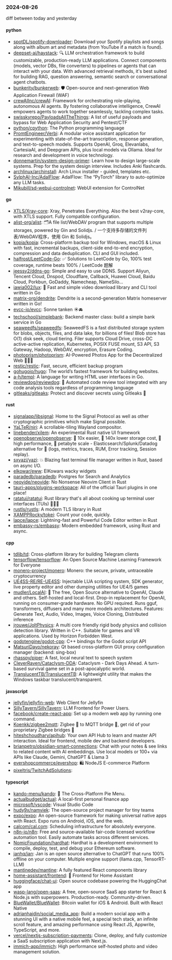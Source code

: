 ### 2024-08-26
diff between today and yesterday

#### python
* [spotDL/spotify-downloader](https://github.com/spotDL/spotify-downloader): Download your Spotify playlists and songs along with album art and metadata (from YouTube if a match is found).
* [deepset-ai/haystack](https://github.com/deepset-ai/haystack): 🔍 LLM orchestration framework to build customizable, production-ready LLM applications. Connect components (models, vector DBs, file converters) to pipelines or agents that can interact with your data. With advanced retrieval methods, it's best suited for building RAG, question answering, semantic search or conversational agent chatbots.
* [bunkerity/bunkerweb](https://github.com/bunkerity/bunkerweb): 🛡️ Open-source and next-generation Web Application Firewall (WAF)
* [crewAIInc/crewAI](https://github.com/crewAIInc/crewAI): Framework for orchestrating role-playing, autonomous AI agents. By fostering collaborative intelligence, CrewAI empowers agents to work together seamlessly, tackling complex tasks.
* [swisskyrepo/PayloadsAllTheThings](https://github.com/swisskyrepo/PayloadsAllTheThings): A list of useful payloads and bypass for Web Application Security and Pentest/CTF
* [python/cpython](https://github.com/python/cpython): The Python programming language
* [PromtEngineer/Verbi](https://github.com/PromtEngineer/Verbi): A modular voice assistant application for experimenting with state-of-the-art transcription, response generation, and text-to-speech models. Supports OpenAI, Groq, Elevanlabs, CartesiaAI, and Deepgram APIs, plus local models via Ollama. Ideal for research and development in voice technology.
* [donnemartin/system-design-primer](https://github.com/donnemartin/system-design-primer): Learn how to design large-scale systems. Prep for the system design interview. Includes Anki flashcards.
* [archlinux/archinstall](https://github.com/archlinux/archinstall): Arch Linux installer - guided, templates etc.
* [SylphAI-Inc/AdalFlow](https://github.com/SylphAI-Inc/AdalFlow): AdalFlow: The “PyTorch” library to auto-optimize any LLM tasks.
* [Mikubill/sd-webui-controlnet](https://github.com/Mikubill/sd-webui-controlnet): WebUI extension for ControlNet

#### go
* [XTLS/Xray-core](https://github.com/XTLS/Xray-core): Xray, Penetrates Everything. Also the best v2ray-core, with XTLS support. Fully compatible configuration.
* [alist-org/alist](https://github.com/alist-org/alist): 🗂️A file list/WebDAV program that supports multiple storages, powered by Gin and Solidjs. / 一个支持多存储的文件列表/WebDAV程序，使用 Gin 和 Solidjs。
* [kopia/kopia](https://github.com/kopia/kopia): Cross-platform backup tool for Windows, macOS & Linux with fast, incremental backups, client-side end-to-end encryption, compression and data deduplication. CLI and GUI included.
* [halfrost/LeetCode-Go](https://github.com/halfrost/LeetCode-Go): ✅ Solutions to LeetCode by Go, 100% test coverage, runtime beats 100% / LeetCode 题解
* [jeessy2/ddns-go](https://github.com/jeessy2/ddns-go): Simple and easy to use DDNS. Support Aliyun, Tencent Cloud, Dnspod, Cloudflare, Callback, Huawei Cloud, Baidu Cloud, Porkbun, GoDaddy, Namecheap, NameSilo...
* [iawia002/lux](https://github.com/iawia002/lux): 👾 Fast and simple video download library and CLI tool written in Go
* [matrix-org/dendrite](https://github.com/matrix-org/dendrite): Dendrite is a second-generation Matrix homeserver written in Go!
* [evcc-io/evcc](https://github.com/evcc-io/evcc): Sonne tanken ☀️🚘
* [techschool/simplebank](https://github.com/techschool/simplebank): Backend master class: build a simple bank service in Go
* [seaweedfs/seaweedfs](https://github.com/seaweedfs/seaweedfs): SeaweedFS is a fast distributed storage system for blobs, objects, files, and data lake, for billions of files! Blob store has O(1) disk seek, cloud tiering. Filer supports Cloud Drive, cross-DC active-active replication, Kubernetes, POSIX FUSE mount, S3 API, S3 Gateway, Hadoop, WebDAV, encryption, Erasure Coding.
* [photoprism/photoprism](https://github.com/photoprism/photoprism): AI-Powered Photos App for the Decentralized Web 🌈💎✨
* [restic/restic](https://github.com/restic/restic): Fast, secure, efficient backup program
* [gohugoio/hugo](https://github.com/gohugoio/hugo): The world’s fastest framework for building websites.
* [a-h/templ](https://github.com/a-h/templ): A language for writing HTML user interfaces in Go.
* [reviewdog/reviewdog](https://github.com/reviewdog/reviewdog): 🐶 Automated code review tool integrated with any code analysis tools regardless of programming language
* [gitleaks/gitleaks](https://github.com/gitleaks/gitleaks): Protect and discover secrets using Gitleaks 🔑

#### rust
* [signalapp/libsignal](https://github.com/signalapp/libsignal): Home to the Signal Protocol as well as other cryptographic primitives which make Signal possible.
* [YaLTeR/niri](https://github.com/YaLTeR/niri): A scrollable-tiling Wayland compositor.
* [linebender/xilem](https://github.com/linebender/xilem): An experimental Rust native UI framework
* [openobserve/openobserve](https://github.com/openobserve/openobserve): 🚀 10x easier, 🚀 140x lower storage cost, 🚀 high performance, 🚀 petabyte scale - Elasticsearch/Splunk/Datadog alternative for 🚀 (logs, metrics, traces, RUM, Error tracking, Session replay).
* [sxyazi/yazi](https://github.com/sxyazi/yazi): 💥 Blazing fast terminal file manager written in Rust, based on async I/O.
* [elkowar/eww](https://github.com/elkowar/eww): ElKowars wacky widgets
* [paradedb/paradedb](https://github.com/paradedb/paradedb): Postgres for Search and Analytics
* [neovide/neovide](https://github.com/neovide/neovide): No Nonsense Neovim Client in Rust
* [tauri-apps/plugins-workspace](https://github.com/tauri-apps/plugins-workspace): All of the official Tauri plugins in one place!
* [ratatui/ratatui](https://github.com/ratatui/ratatui): Rust library that's all about cooking up terminal user interfaces (TUIs) 👨‍🍳🐀
* [rustls/rustls](https://github.com/rustls/rustls): A modern TLS library in Rust
* [XAMPPRocky/tokei](https://github.com/XAMPPRocky/tokei): Count your code, quickly.
* [lapce/lapce](https://github.com/lapce/lapce): Lightning-fast and Powerful Code Editor written in Rust
* [embassy-rs/embassy](https://github.com/embassy-rs/embassy): Modern embedded framework, using Rust and async.

#### cpp
* [tdlib/td](https://github.com/tdlib/td): Cross-platform library for building Telegram clients
* [tensorflow/tensorflow](https://github.com/tensorflow/tensorflow): An Open Source Machine Learning Framework for Everyone
* [monero-project/monero](https://github.com/monero-project/monero): Monero: the secure, private, untraceable cryptocurrency
* [UE4SS-RE/RE-UE4SS](https://github.com/UE4SS-RE/RE-UE4SS): Injectable LUA scripting system, SDK generator, live property editor and other dumping utilities for UE4/5 games
* [mudler/LocalAI](https://github.com/mudler/LocalAI): 🤖 The free, Open Source alternative to OpenAI, Claude and others. Self-hosted and local-first. Drop-in replacement for OpenAI, running on consumer-grade hardware. No GPU required. Runs gguf, transformers, diffusers and many more models architectures. Features: Generate Text, Audio, Video, Images, Voice Cloning, Distributed inference
* [jrouwe/JoltPhysics](https://github.com/jrouwe/JoltPhysics): A multi core friendly rigid body physics and collision detection library. Written in C++. Suitable for games and VR applications. Used by Horizon Forbidden West.
* [godotengine/godot-cpp](https://github.com/godotengine/godot-cpp): C++ bindings for the Godot script API
* [MatsuriDayo/nekoray](https://github.com/MatsuriDayo/nekoray): Qt based cross-platform GUI proxy configuration manager (backend: sing-box)
* [rhasspy/piper](https://github.com/rhasspy/piper): A fast, local neural text to speech system
* [CleverRaven/Cataclysm-DDA](https://github.com/CleverRaven/Cataclysm-DDA): Cataclysm - Dark Days Ahead. A turn-based survival game set in a post-apocalyptic world.
* [TranslucentTB/TranslucentTB](https://github.com/TranslucentTB/TranslucentTB): A lightweight utility that makes the Windows taskbar translucent/transparent.

#### javascript
* [jellyfin/jellyfin-web](https://github.com/jellyfin/jellyfin-web): Web Client for Jellyfin
* [SillyTavern/SillyTavern](https://github.com/SillyTavern/SillyTavern): LLM Frontend for Power Users.
* [facebook/create-react-app](https://github.com/facebook/create-react-app): Set up a modern web app by running one command.
* [Koenkk/zigbee2mqtt](https://github.com/Koenkk/zigbee2mqtt): Zigbee 🐝 to MQTT bridge 🌉, get rid of your proprietary Zigbee bridges 🔨
* [hiteshchoudhary/apihub](https://github.com/hiteshchoudhary/apihub): Your own API Hub to learn and master API interaction. Ideal for frontend, mobile dev and backend developers.
* [brianpetro/obsidian-smart-connections](https://github.com/brianpetro/obsidian-smart-connections): Chat with your notes & see links to related content with AI embeddings. Use local models or 100+ via APIs like Claude, Gemini, ChatGPT & Llama 3
* [evershopcommerce/evershop](https://github.com/evershopcommerce/evershop): 🛍️ NodeJS E-commerce Platform
* [pixeltris/TwitchAdSolutions](https://github.com/pixeltris/TwitchAdSolutions): 

#### typescript
* [kando-menu/kando](https://github.com/kando-menu/kando): 🥧 The Cross-Platform Pie Menu.
* [actualbudget/actual](https://github.com/actualbudget/actual): A local-first personal finance app
* [microsoft/vscode](https://github.com/microsoft/vscode): Visual Studio Code
* [hudy9x/namviek](https://github.com/hudy9x/namviek): The open-source project manager for tiny teams
* [expo/expo](https://github.com/expo/expo): An open-source framework for making universal native apps with React. Expo runs on Android, iOS, and the web.
* [calcom/cal.com](https://github.com/calcom/cal.com): Scheduling infrastructure for absolutely everyone.
* [n8n-io/n8n](https://github.com/n8n-io/n8n): Free and source-available fair-code licensed workflow automation tool. Easily automate tasks across different services.
* [NomicFoundation/hardhat](https://github.com/NomicFoundation/hardhat): Hardhat is a development environment to compile, deploy, test, and debug your Ethereum software.
* [janhq/jan](https://github.com/janhq/jan): Jan is an open source alternative to ChatGPT that runs 100% offline on your computer. Multiple engine support (llama.cpp, TensorRT-LLM)
* [mantinedev/mantine](https://github.com/mantinedev/mantine): A fully featured React components library
* [home-assistant/frontend](https://github.com/home-assistant/frontend): 🍭 Frontend for Home Assistant
* [huggingface/chat-ui](https://github.com/huggingface/chat-ui): Open source codebase powering the HuggingChat app
* [wasp-lang/open-saas](https://github.com/wasp-lang/open-saas): A free, open-source SaaS app starter for React & Node.js with superpowers. Production-ready. Community-driven.
* [BlueWallet/BlueWallet](https://github.com/BlueWallet/BlueWallet): Bitcoin wallet for iOS & Android. Built with React Native
* [adrianhajdin/social_media_app](https://github.com/adrianhajdin/social_media_app): Build a modern social app with a stunning UI with a native mobile feel, a special tech stack, an infinite scroll feature, and amazing performance using React JS, Appwrite, TypeScript, and more.
* [vercel/nextjs-subscription-payments](https://github.com/vercel/nextjs-subscription-payments): Clone, deploy, and fully customize a SaaS subscription application with Next.js.
* [immich-app/immich](https://github.com/immich-app/immich): High performance self-hosted photo and video management solution.
